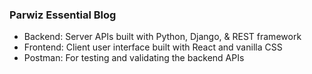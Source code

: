 ### Parwiz Essential Blog
* Backend: Server APIs built with Python, Django, & REST framework
* Frontend: Client user interface built with React and vanilla CSS
* Postman: For testing and validating the backend APIs